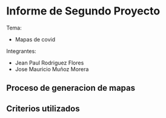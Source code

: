 # Informe de Segundo Proyecto
Tema:
* Mapas de covid

Integrantes:
* Jean Paul Rodriguez Flores
* Jose Mauricio Muñoz Morera

## Proceso de generacion de mapas

## Criterios utilizados
